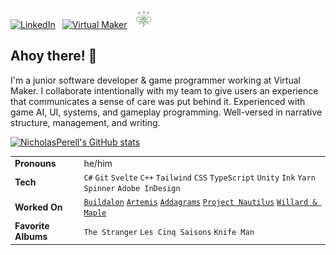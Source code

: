 <div>
<a href="https://www.linkedin.com/in/nicholasperell/"><img src="https://cdn.worldvectorlogo.com/logos/linkedin-icon-2.svg" alt="LinkedIn" title="LinkedIn" height="30"/></a>
&ensp;<a href="https://www.virtualmaker.dev/"><img src="https://www.virtualmaker.dev/images/favicon.svg" alt="Virtual Maker" title="Virtual Maker (Work with us!)" height="30"/></a>
&ensp;<a href="https://www.nicholasperell.com/"><img src="https://github.com/NicholasPerell/Artemis/blob/dev/Editor/Icons/ArrowBundle.png?raw=true" alt="Website" title="Website (In need of a spruce up)" height="30"/></a>
</div>

## Ahoy there! 👋

I'm a junior software developer & game programmer working at Virtual Maker.
I collaborate intentionally with my team to give users an experience that communicates a sense of care was put behind it. Experienced with game AI, UI, systems, and gameplay programming. Well-versed in narrative structure, management, and writing.

[![NicholasPerell's GitHub stats](https://github-readme-stats-nicholasperells-projects.vercel.app/api?username=NicholasPerell)](https://github.com/anuraghazra/github-readme-stats)

<!--
**NicholasPerell/NicholasPerell** is a ✨ _special_ ✨ repository because its `README.md` (this file) appears on your GitHub profile.

Here are some ideas to get you started:

- 🔭 I’m currently working on ...
- 🌱 I’m currently learning ...
- 👯 I’m looking to collaborate on ...
- 🤔 I’m looking for help with ...
- 💬 Ask me about ...
- 📫 How to reach me: ...
- 😄 Pronouns: ...
- ⚡ Fun fact: ...
-->
|  | |
|---|---|
| **Pronouns** | he/him |
| **Tech** | `C#` `Git` `Svelte` `C++` `Tailwind` `CSS` `TypeScript` `Unity` `Ink` `Yarn Spinner` `Adobe InDesign` |
| **Worked On**| [`Buildalon`](https://www.buildalon.com/) [`Artemis`](https://github.com/NicholasPerell/Artemis) [`Addagrams`](https://addagrams.com/) [`Project Nautilus`](https://store.steampowered.com/app/1953870/Project_Nautilus/) [`Willard & Maple`](https://issuu.com/willardandmaplelitmag)|
| **Favorite Albums** | `The Stranger`  `Les Cinq Saisons` `Knife Man`|
